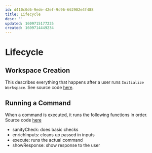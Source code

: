 ```yaml
---
id: d410c0d6-9ede-42ef-9c96-662902e4f488
title: Lifecycle
desc: ''
updated: 1609715177235
created: 1609714449234
---
```


# Lifecycle

## Workspace Creation

This describes everything that happens after a user runs `Initialize Workspace`. See source code [here](https://github.com/dendronhq/dendron/blob/master/packages/plugin-core/src/commands/SetupWorkspace.ts#L37:L37).


## Running a Command

When a command is executed, it runs the following functions in order. Source code [here](https://github.com/dendronhq/dendron/blob/master/packages/plugin-core/src/commands/base.ts#L40:L40)

* sanityCheck: does basic checks
* enrichInputs: cleans up passed in inputs
* execute: runs the actual command
* showResponse: show response to the user
